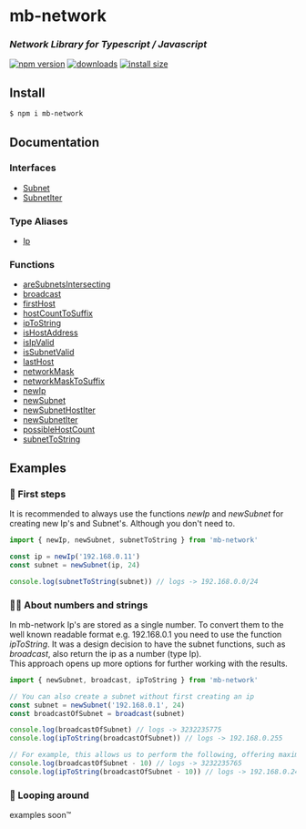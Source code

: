 # mb-network
### *Network Library for Typescript / Javascript*

[![npm version](https://img.shields.io/npm/v/mb-network)](https://www.npmjs.org/package/mb-network)
[![downloads](https://img.shields.io/npm/dw/mb-network)](https://www.npmjs.org/package/mb-network)
[![install size](https://packagephobia.com/badge?p=mb-network)](https://packagephobia.com/result?p=mb-network)


## Install
```bash
$ npm i mb-network
```

## Documentation

### Interfaces

- [Subnet](docs/interfaces/Subnet.md)
- [SubnetIter](docs/interfaces/SubnetIter.md)

### Type Aliases

- [Ip](docs/type-aliases/Ip.md)

### Functions

- [areSubnetsIntersecting](docs/functions/areSubnetsIntersecting.md)
- [broadcast](docs/functions/broadcast.md)
- [firstHost](docs/functions/firstHost.md)
- [hostCountToSuffix](docs/functions/hostCountToSuffix.md)
- [ipToString](docs/functions/ipToString.md)
- [isHostAddress](docs/functions/isHostAddress.md)
- [isIpValid](docs/functions/isIpValid.md)
- [isSubnetValid](docs/functions/isSubnetValid.md)
- [lastHost](docs/functions/lastHost.md)
- [networkMask](docs/functions/networkMask.md)
- [networkMaskToSuffix](docs/functions/networkMaskToSuffix.md)
- [newIp](docs/functions/newIp.md)
- [newSubnet](docs/functions/newSubnet.md)
- [newSubnetHostIter](docs/functions/newSubnetHostIter.md)
- [newSubnetIter](docs/functions/newSubnetIter.md)
- [possibleHostCount](docs/functions/possibleHostCount.md)
- [subnetToString](docs/functions/subnetToString.md)

## Examples

### 🦄 First steps
It is recommended to always use the functions *newIp* and *newSubnet* for creating new Ip's and Subnet's. Although you don't need to.

```ts
import { newIp, newSubnet, subnetToString } from 'mb-network'

const ip = newIp('192.168.0.11')
const subnet = newSubnet(ip, 24)

console.log(subnetToString(subnet)) // logs -> 192.168.0.0/24
```

### 🔢🔤 About numbers and strings
In mb-network Ip's are stored as a single number. To convert them to the well known readable format e.g. 192.168.0.1 you need to use the function *ipToString*.
It was a design decision to have the subnet functions, such as *broadcast*, also return the ip as a number (type Ip). <br /> This approach opens up more options for further working with the results.

```ts
import { newSubnet, broadcast, ipToString } from 'mb-network'

// You can also create a subnet without first creating an ip
const subnet = newSubnet('192.168.0.1', 24)
const broadcastOfSubnet = broadcast(subnet)

console.log(broadcastOfSubnet) // logs -> 3232235775
console.log(ipToString(broadcastOfSubnet)) // logs -> 192.168.0.255

// For example, this allows us to perform the following, offering maximum flexibility.
console.log(broadcastOfSubnet - 10) // logs -> 3232235765
console.log(ipToString(broadcastOfSubnet - 10)) // logs -> 192.168.0.245
```

### 🍩 Looping around
examples soon™
